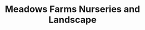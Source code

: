 ---
title: "Meadows Farms Nurseries and Landscape"
url: /herndon/meadows-farms-nurseries-and-landscape/
shop: Garten-Center
---